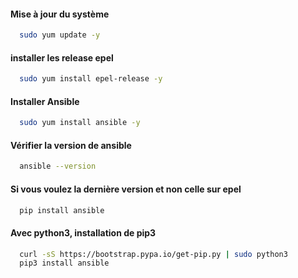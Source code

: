 #### Mise à jour du système
```bash
  sudo yum update -y
```  
#### installer les release epel
```bash
  sudo yum install epel-release -y
```  
#### Installer Ansible
```bash
  sudo yum install ansible -y 
```  
#### Vérifier la version de ansible
```bash
  ansible --version
```

#### Si vous voulez la dernière version et non celle sur epel
```bash
  pip install ansible
```

#### Avec python3, installation de pip3
```bash
  curl -sS https://bootstrap.pypa.io/get-pip.py | sudo python3
  pip3 install ansible
```